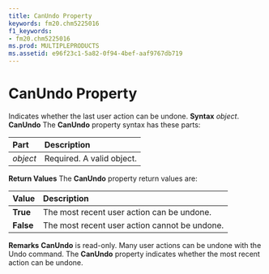```yaml
---
title: CanUndo Property
keywords: fm20.chm5225016
f1_keywords:
- fm20.chm5225016
ms.prod: MULTIPLEPRODUCTS
ms.assetid: e96f23c1-5a82-0f94-4bef-aaf9767db719
---
```



# CanUndo Property



Indicates whether the last user action can be undone.
 **Syntax**
 _object_. **CanUndo**
The  **CanUndo** property syntax has these parts:


|**Part**|**Description**|
|:-----|:-----|
| _object_|Required. A valid object.|
 **Return Values**
The  **CanUndo** property return values are:


|**Value**|**Description**|
|:-----|:-----|
|**True**|The most recent user action can be undone.|
|**False**|The most recent user action cannot be undone.|
 **Remarks**
 **CanUndo** is read-only.
Many user actions can be undone with the Undo command. The  **CanUndo** property indicates whether the most recent action can be undone.

